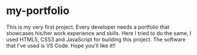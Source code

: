 # my-portfolio
This is my very first project. Every developer needs a portfolio that showcases his/her work experience and skills. Here I tried to do the same, I used HTML5, CSS3 and JavaScript for building this project. The software that I've used is VS Code. Hope you'll like it!!
